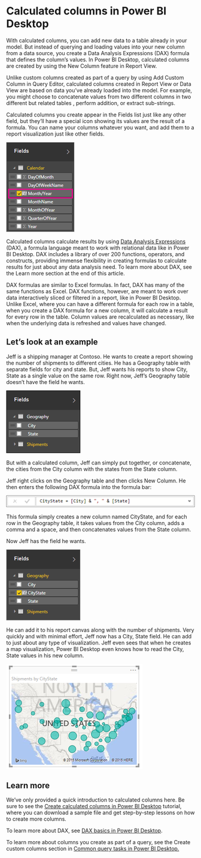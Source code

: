﻿<properties
   pageTitle="Calculated columns in Power BI Desktop"
   description="Calculated columns in Power BI Desktop"
   services="powerbi"
   documentationCenter=""
   authors="davidiseminger"
   manager="mblythe"
   backup=""
   editor=""
   tags=""
   qualityFocus="no"
   qualityDate=""/>

<tags
   ms.service="powerbi"
   ms.devlang="NA"
   ms.topic="article"
   ms.tgt_pltfrm="NA"
   ms.workload="powerbi"
   ms.date="05/31/2016"
   ms.author="davidi"/>

# Calculated columns in Power BI Desktop  

With calculated columns, you can add new data to a table already in your model. But instead of querying and loading values into your new column from a data source, you create a Data Analysis Expressions (DAX) formula that defines the column’s values. In Power BI Desktop, calculated columns are created by using the New Column feature in Report View.

Unlike custom columns created as part of a query by using Add Custom Column in Query Editor, calculated columns created in Report View or Data View are based on data you’ve already loaded into the model. For example, you might choose to concatenate values from two different columns in two different but related tables , perform addition, or extract sub-strings.

Calculated columns you create appear in the Fields list just like any other field, but they’ll have a special icon showing its values are the result of a formula. You can name your columns whatever you want, and add them to a report visualization just like other fields.

![](media/powerbi-desktop-calculated-columns/CalcColInPBID_Fields.png)

Calculated columns calculate results by using [Data Analysis Expressions](https://msdn.microsoft.com/library/gg413422.aspx) (DAX), a formula language meant to work with relational data like in Power BI Desktop. DAX includes a library of over 200 functions, operators, and constructs, providing immense flexibility in creating formulas to calculate results for just about any data analysis need. To learn more about DAX, see the Learn more section at the end of this article.

DAX formulas are similar to Excel formulas. In fact, DAX has many of the same functions as Excel. DAX functions, however, are meant to work over data interactively sliced or filtered in a report, like in Power BI Desktop. Unlike Excel, where you can have a different formula for each row in a table, when you create a DAX formula for a new column, it will calculate a result for every row in the table. Column values are recalculated as necessary, like when the underlying data is refreshed and values have changed.

## Let’s look at an example  
Jeff is a shipping manager at Contoso. He wants to create a report showing the number of shipments to different cities. He has a Geography table with separate fields for city and state. But, Jeff wants his reports to show City, State as a single value on the same row. Right now, Jeff’s Geography table doesn’t have the field he wants.

![](media/powerbi-desktop-calculated-columns/CalcColInPBID_CityAndStateFields.png)

But with a calculated column, Jeff can simply put together, or concatenate, the cities from the City column with the states from the State column.

Jeff right clicks on the Geography table and then clicks New Column. He then enters the following DAX formula into the formula bar:

![](media/powerbi-desktop-calculated-columns/CalcColInPBID_Formula.png)

This formula simply creates a new column named CityState, and for each row in the Geography table, it takes values from the City column, adds a comma and a space, and then concatenates values from the State column.

Now Jeff has the field he wants.

![](media/powerbi-desktop-calculated-columns/CalcColInPBID_CityStateField.png)

He can add it to his report canvas along with the number of shipments. Very quickly and with minimal effort, Jeff now has a City, State field. He can add to just about any type of visualization. Jeff even sees that when he creates a map visualization, Power BI Desktop even knows how to read the City, State values in his new column.

![](media/powerbi-desktop-calculated-columns/CalcColInPBID_CityStateMap.png)

## Learn more  
We’ve only provided a quick introduction to calculated columns here. Be sure to see the [Create calculated columns in Power BI Desktop](powerbi-desktop-tutorial-create-calculated-columns.md) tutorial, where you can download a sample file and get step-by-step lessons on how to create more columns. 

To learn more about DAX, see [DAX basics in Power BI Desktop](powerbi-desktop-quickstart-learn-dax-basics.md).

To learn more about columns you create as part of a query, see the Create custom columns section in [Common query tasks in Power BI Desktop.](powerbi-desktop-common-query-tasks.md)  
